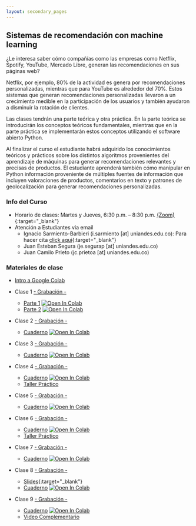 ```yaml
---
layout: secondary_pages
---
```


## Sistemas de recomendación con machine learning

¿Le interesa saber cómo compañías como las empresas como Netflix, Spotify, YouTube, Mercado Libre, generan las recomendaciones en sus páginas web? 

Netflix, por ejemplo, 80% de la actividad es genera por recomendaciones personalizadas, mientras que para YouTube es alrededor del 70%. Estos sistemas que generan recomendaciones personalizadas llevaron a un crecimiento medible en la participación de los usuarios y también ayudaron a disminuir la rotación de clientes.

Las clases tendrán una parte teórica y otra práctica. En la parte teórica se introducirán los conceptos teóricos fundamentales, mientras que en la parte práctica se implementarán estos conceptos utilizando el software abierto Python.

Al finalizar el curso el estudiante habrá adquirido los conocimientos teóricos y prácticos sobre los distintos algoritmos provenientes del aprendizaje de máquinas para generar recomendaciones relevantes y precisas de productos. El estudiante aprenderá también cómo manipular en Python información proveniente de múltiples fuentes de información que incluyen valoraciones de productos, comentarios en texto y patrones de geolocalización para generar recomendaciones personalizadas.

### Info del Curso

- Horario de clases: Martes y Jueves, 6:30 p.m. – 8:30 p.m. [(Zoom)]( https://uniandes-edu-co.zoom.us/j/88480624344){:target="_blank"}
- Atención a Estudiantes via email
	- Ignacio Sarmiento-Barbieri (i.sarmiento [at] uniandes.edu.co): Para hacer cita [click aqui](https://calendly.com/i-sarmiento/horarios-atencion-estudiantes){:target="_blank"}
	- Juan Esteban Segura (je.segurap [at] uniandes.edu.co)
	- Juan Camilo Prieto (jc.prietoa [at] uniandes.edu.co)


### Materiales de clase

- [Intro a Google Colab](https://uniandes-my.sharepoint.com/:v:/g/personal/i_sarmiento_uniandes_edu_co/EQKiJcVicytNoR269YPAPR0Bl-v9DJMkz6MoPXi5Xe6zwA?e=4FwEhD)

- Clase 1 [- Grabación -](https://uniandes-edu-co.zoom.us/rec/play/BhgWUog8OmvK3mBcohD9U9mMi5JDu-f8iM6lb3WB-xZGnfqGAI5kxQzEMyTDgKqO41-mj6qhEl5R6rvj.LviqcNrvbZLS1_ay?continueMode=true&_x_zm_rtaid=jzh67yCPRgWFzqeqnsrwvQ.1679588751139.33e6c67cd11e49694c6fcd5506bc44f1&_x_zm_rhtaid=305)
	- [Parte 1](https://github.com/ignaciomsarmiento/RecomSystemsLectures/blob/main/L01_Intro_Sistemas_Recomendac/Parte1/L01_Intro_Sistemas_Recomendac.ipynb) [![Open In Colab](https://colab.research.google.com/assets/colab-badge.svg)](https://colab.research.google.com/github/ignaciomsarmiento/RecomSystemsLectures/blob/main/L01_Intro_Sistemas_Recomendac/Parte1/L01_Intro_Sistemas_Recomendac.ipynb)
	- [Parte 2](https://github.com/ignaciomsarmiento/RecomSystemsLectures/blob/main/L01_Intro_Sistemas_Recomendac/Parte2/L01_2_Introduccion_Python.ipynb) [![Open In Colab](https://colab.research.google.com/assets/colab-badge.svg)](https://colab.research.google.com/github/ignaciomsarmiento/RecomSystemsLectures/blob/main/L01_Intro_Sistemas_Recomendac/Parte2/L01_2_Introduccion_Python.ipynb)

- Clase 2  [- Grabación -](https://nam10.safelinks.protection.outlook.com/?url=https%3A%2F%2Funiandes-edu-co.zoom.us%2Frec%2Fshare%2F_a-M5BGcztT3QxP7FL505sjUkFkD099AtIu1iW7TigiA6dhnrI235lb-ZLiKFJ1I.YFaLMu-Yip94JGHt&data=05%7C01%7Ci.sarmiento%40uniandes.edu.co%7Ca6e018549ac94ec3707308db2cc2859c%7Cfabd047cff48492a8bbb8f98b9fb9cca%7C0%7C0%7C638152986220314772%7CUnknown%7CTWFpbGZsb3d8eyJWIjoiMC4wLjAwMDAiLCJQIjoiV2luMzIiLCJBTiI6Ik1haWwiLCJXVCI6Mn0%3D%7C3000%7C%7C%7C&sdata=cN03E0cuPfKbYqnyVppDoMxLKnpKXD50fd80kw39OMk%3D&reserved=0)
	- [Cuaderno](https://github.com/ignaciomsarmiento/RecomSystemsLectures/blob/main/L02_Knowldege/L02_Knowldege.ipynb) [![Open In Colab](https://colab.research.google.com/assets/colab-badge.svg)](https://colab.research.google.com/github/ignaciomsarmiento/RecomSystemsLectures/blob/main/L02_Knowldege/L02_Knowldege.ipynb)


- Clase 3  [- Grabación -](https://uniandes-edu-co.zoom.us/rec/share/91HsH27yBZj_7FtErAxMo3YpVwlZfd_VoyPZgGnkMV99eOpnsN6zmI5IDWAE98E.zwkRJpaRHU4h4WSE)
	- [Cuaderno](https://github.com/ignaciomsarmiento/RecomSystemsLectures/blob/main/L03_Basado_Articulos/L03_Basado_Articulos.ipynb) [![Open In Colab](https://colab.research.google.com/assets/colab-badge.svg)](https://colab.research.google.com/github/ignaciomsarmiento/RecomSystemsLectures/blob/main/L03_Basado_Articulos/L03_Basado_Articulos.ipynb)	



- Clase 4  [- Grabación -](https://uniandes-edu-co.zoom.us/rec/share/wdcY6CEUmJxEovQ9vZVV7NrBgtjM8AowG1OszMU7TgLjq-a3U_KKi1aUqKXUv1ol.WA2_tNBoTyTePBmd)
	- [Cuaderno](https://github.com/ignaciomsarmiento/RecomSystemsLectures/blob/main/L04_Usuarios/L04_Colab_clase_resuelta.ipynb) [![Open In Colab](https://colab.research.google.com/assets/colab-badge.svg)](https://colab.research.google.com/github/ignaciomsarmiento/RecomSystemsLectures/blob/main/L04_Usuarios/L04_Colab_clase_resuelta.ipynb)	
	- [Taller Práctico](https://github.com/ignaciomsarmiento/RecomSystemsLectures/blob/main/Ejercicio_recomendacion_usuarios/L04_Taller_Colab.ipynb)

- Clase 5  [- Grabación -](https://uniandes-edu-co.zoom.us/rec/share/5krdYaqawecEj4vztp1jFU3U265PoawYIp8BXtQ3eRWmIh-FgXQSUHfgeTMgGNbx.nBkJHuy3h-rwWWFy)
	- [Cuaderno](https://github.com/ignaciomsarmiento/RecomSystemsLectures/blob/main/L05_NLP_espanol/L05_NLP_clase.ipynb) 
[![Open In Colab](https://colab.research.google.com/assets/colab-badge.svg)](https://colab.research.google.com/github/ignaciomsarmiento/RecomSystemsLectures/blob/main/L05_NLP_espanol/L05_NLP_clase.ipynb)
	

- Clase 6  [- Grabación -](https://uniandes-edu-co.zoom.us/rec/share/clCNVAxvRKtFulpg4oOQ0dfPzEbS9m9muEUwfA-jXHH0X1hNtV9mMtLWQ8fbAE6W.ioMi9p2E07Wdol14)
	- [Cuaderno](https://github.com/ignaciomsarmiento/RecomSystemsLectures/blob/main/L06_basados_contenidos/L06_Content_clase.ipynb) [![Open In Colab](https://colab.research.google.com/assets/colab-badge.svg)](https://colab.research.google.com/github/ignaciomsarmiento/RecomSystemsLectures/blob/main/L06_basados_contenidos/L06_Content_clase.ipynb)
	- [Taller Práctico](https://github.com/ignaciomsarmiento/RecomSystemsLectures/blob/main/Ejercicio_recomendacion_contenidos/L06_Taller.ipynb)

- Clase 7  [- Grabación -](https://uniandes-edu-co.zoom.us/rec/share/wV8ssyH-MCuKcof_YcyI1_uoTuL3PemMVSWNA9d2ZF7bl4bvFPMRQaDig2I-2wis.bT1KxrZi4MgM6Ndl)
	- [Cuaderno](https://github.com/ignaciomsarmiento/RecomSystemsLectures/blob/main/L07_sentimientos/L07_sentiment_analisis_clase.ipynb) [![Open In Colab](https://colab.research.google.com/assets/colab-badge.svg)](https://colab.research.google.com/github/ignaciomsarmiento/RecomSystemsLectures/blob/main/L07_sentimientos/L07_sentiment_analisis_clase.ipynb)


- Clase 8  [- Grabación -](https://uniandes-edu-co.zoom.us/rec/share/fsGRY75BupZqMHfrZ3ErHGrciItJh_NgxIxTBPPh4Slt2BtjoK5x6nPJWXimu-wd.RtJZjxTsdlbwjApo)
	- [Slides](https://ignaciomsarmiento.github.io/teaching/RecomSystems_slides/L08_Slides#1){:target="_blank"} 
	- [Cuaderno](https://github.com/ignaciomsarmiento/RecomSystemsLectures/blob/main/L08_Datos_Geograficos/L08_Datos_Geograficos.ipynb) [![Open In Colab](https://colab.research.google.com/assets/colab-badge.svg)](https://colab.research.google.com/github/ignaciomsarmiento/RecomSystemsLectures/blob/main/L08_Datos_Geograficos/L08_Datos_Geograficos.ipynb)	


- Clase 9  [- Grabación -](https://uniandes-edu-co.zoom.us/rec/share/hhNhw0qh1EwZg8UQp4bo07ItUgmN61sXVwja8ng4pFbZiXqmT95wCUcYkKRpPa_m.YamwUssjUyDsAWig)
	- [Cuaderno](https://github.com/ignaciomsarmiento/RecomSystemsLectures/blob/main/L09_OSM/L09_OSM_Density.ipynb) [![Open In Colab](https://colab.research.google.com/assets/colab-badge.svg)](https://colab.research.google.com/github/ignaciomsarmiento/RecomSystemsLectures/blob/main/L08_Datos_Geograficos/L09_OSM/L09_OSM_Density.ipynb)
	- [Video Complementario](https://uniandes-my.sharepoint.com/:v:/g/personal/i_sarmiento_uniandes_edu_co/EZ4t-v7S3RRLtfHBsgZsbxMBH-QIBrL_exrNZQ0iPEa00A?e=flfwIy)

	

